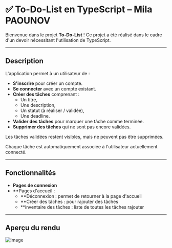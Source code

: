 # ✅ To-Do-List en TypeScript – Mila PAOUNOV

Bienvenue dans le projet **To-Do-List** ! Ce projet a été réalisé dans le cadre d'un devoir nécessitant l'utilisation de TypeScript.

---

## Description

L'application permet à un utilisateur de :
- **S'inscrire** pour créer un compte.  
- **Se connecter** avec un compte existant.  
- **Créer des tâches** comprenant :  
  - Un titre,
  - Une description,
  - Un statut (à réaliser / validée),
  - Une deadline.  
- **Valider des tâches** pour marquer une tâche comme terminée.  
- **Supprimer des tâches** qui ne sont pas encore validées.  

Les tâches validées restent visibles, mais ne peuvent pas être supprimées.  

Chaque tâche est automatiquement associée à l'utilisateur actuellement connecté.

---

## Fonctionnalités

- **Pages de connexion**
- **Pages d'accueil :
  - **Déconnexion : permet de retourner à la page d'accueil
  - **Créer des tâches : pour rajouter des tâches
  - **inventaire des tâches : liste de toutes les tâches rajouter

---

## Aperçu du rendu

![image](https://github.com/user-attachments/assets/fb00d7dd-e39d-4ed8-8085-b8c1c863920e)
